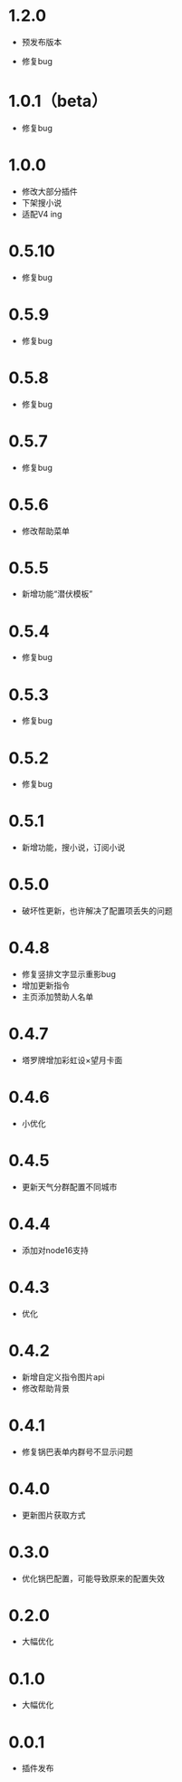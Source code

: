 # 1.2.0

- 预发布版本

- 修复bug


# 1.0.1（beta）

- 修复bug

# 1.0.0

- 修改大部分插件 
- 下架搜小说 
- 适配V4 ing

# 0.5.10

- 修复bug

# 0.5.9

- 修复bug

# 0.5.8

- 修复bug

# 0.5.7

- 修复bug

# 0.5.6

- 修改帮助菜单

# 0.5.5

- 新增功能“潜伏模板”

# 0.5.4

- 修复bug

# 0.5.3

- 修复bug

# 0.5.2

- 修复bug

# 0.5.1

- 新增功能，搜小说，订阅小说

# 0.5.0

- 破坏性更新，也许解决了配置项丢失的问题

# 0.4.8

- 修复竖排文字显示重影bug
- 增加更新指令
- 主页添加赞助人名单

# 0.4.7

- 塔罗牌增加彩虹设×望月卡面

# 0.4.6

- 小优化

# 0.4.5

- 更新天气分群配置不同城市

# 0.4.4

- 添加对node16支持

# 0.4.3

- 优化

# 0.4.2

- 新增自定义指令图片api
- 修改帮助背景

# 0.4.1

- 修复锅巴表单内群号不显示问题

# 0.4.0

- 更新图片获取方式

# 0.3.0

- 优化锅巴配置，可能导致原来的配置失效


# 0.2.0

- 大幅优化

# 0.1.0

- 大幅优化

# 0.0.1

* 插件发布

